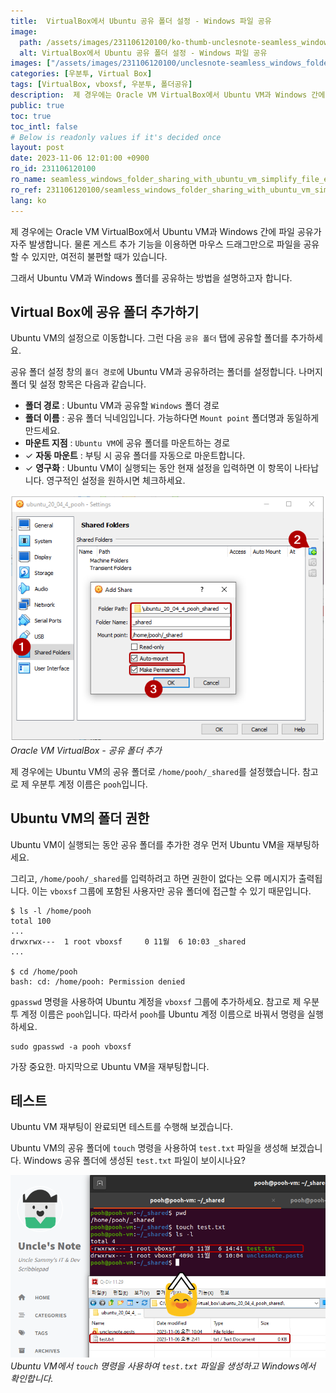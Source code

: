```yaml
---
title:  VirtualBox에서 Ubuntu 공유 폴더 설정 - Windows 파일 공유
image:
  path: /assets/images/231106120100/ko-thumb-unclesnote-seamless_windows_folder_sharing_with_ubuntu_vm_simplify_file_exchange.png
  alt: VirtualBox에서 Ubuntu 공유 폴더 설정 - Windows 파일 공유
images: ["/assets/images/231106120100/unclesnote-seamless_windows_folder_sharing_with_ubuntu_vm_simplify_file_exchange-oracle_vm_virtualbox-add_shared_folder.png", "/assets/images/231106120100/unclesnote-seamless_windows_folder_sharing_with_ubuntu_vm_simplify_file_exchange-create_a_test.txt_file_using_the_touch_command_in_ubuntu_vm_and_check_it_in_windows.png"]
categories: [우분투, Virtual Box]
tags: [VirtualBox, vboxsf, 우분투, 폴더공유]
description:  제 경우에는 Oracle VM VirtualBox에서 Ubuntu VM과 Windows 간에 파일 공유가 자주 발생합니다. 물론 게스트 추가 기능을 이용하면 마우스 드래그만으로 파일을 공유할 수 있지만, 여전히 불편할 때가 있습니다. 그래서 Ubuntu VM과 Windows 폴더를
public: true
toc: true
toc_intl: false
# Below is readonly values if it's decided once
layout: post
date: 2023-11-06 12:01:00 +0900
ro_id: 231106120100
ro_name: seamless_windows_folder_sharing_with_ubuntu_vm_simplify_file_exchange
ro_ref: 231106120100/seamless_windows_folder_sharing_with_ubuntu_vm_simplify_file_exchange
lang: ko
---
```

제 경우에는 Oracle VM VirtualBox에서 Ubuntu VM과 Windows 간에 파일 공유가 자주 발생합니다. 물론 게스트 추가 기능을 이용하면 마우스 드래그만으로 파일을 공유할 수 있지만, 여전히 불편할 때가 있습니다.  

그래서 Ubuntu VM과 Windows 폴더를 공유하는 방법을 설명하고자 합니다.  
## Virtual Box에 공유 폴더 추가하기
Ubuntu VM의 설정으로 이동합니다. 그런 다음 `공유 폴더` 탭에 공유할 폴더를 추가하세요.  

공유 폴더 설정 창의 `폴더 경로`에 Ubuntu VM과 공유하려는 폴더를 설정합니다. 나머지 폴더 및 설정 항목은 다음과 같습니다.  
- **폴더 경로** : Ubuntu VM과 공유할 `Windows` 폴더 경로
- **폴더 이름** : 공유 폴더 닉네임입니다. 가능하다면 `Mount point` 폴더명과 동일하게 만드세요.
- **마운트 지점** : `Ubuntu VM`에 공유 폴더를 마운트하는 경로
- ✓ **자동 마운트** : 부팅 시 공유 폴더를 자동으로 마운트합니다.
- ✓ **영구화** : Ubuntu VM이 실행되는 동안 현재 설정을 입력하면 이 항목이 나타납니다. 영구적인 설정을 원하시면 체크하세요.


![Oracle VM VirtualBox - 공유 폴더 추가](/assets/images/231106120100/unclesnote-seamless_windows_folder_sharing_with_ubuntu_vm_simplify_file_exchange-oracle_vm_virtualbox-add_shared_folder.png)
_Oracle VM VirtualBox - 공유 폴더 추가_

제 경우에는 Ubuntu VM의 공유 폴더로 `/home/pooh/_shared`를 설정했습니다. 참고로 제 우분투 계정 이름은 `pooh`입니다.  
## Ubuntu VM의 폴더 권한
Ubuntu VM이 실행되는 동안 공유 폴더를 추가한 경우 먼저 Ubuntu VM을 재부팅하세요.  

그리고, `/home/pooh/_shared`를 입력하려고 하면 권한이 없다는 오류 메시지가 출력됩니다. 이는 `vboxsf` 그룹에 포함된 사용자만 공유 폴더에 접근할 수 있기 때문입니다.  

```shell
$ ls -l /home/pooh
total 100
...
drwxrwx---  1 root vboxsf     0 11월  6 10:03 _shared
...

$ cd /home/pooh
bash: cd: /home/pooh: Permission denied

```
`gpasswd` 명령을 사용하여 Ubuntu 계정을 `vboxsf` 그룹에 추가하세요. 참고로 제 우분투 계정 이름은 `pooh`입니다. 따라서 `pooh`를 Ubuntu 계정 이름으로 바꿔서 명령을 실행하세요.  

```shell
sudo gpasswd -a pooh vboxsf
```
가장 중요한. 마지막으로 Ubuntu VM을 재부팅합니다.  
## 테스트
Ubuntu VM 재부팅이 완료되면 테스트를 수행해 보겠습니다.  

Ubuntu VM의 공유 폴더에 `touch` 명령을 사용하여 `test.txt` 파일을 생성해 보겠습니다. Windows 공유 폴더에 생성된 `test.txt` 파일이 보이시나요?  

![Ubuntu VM에서 `touch` 명령을 사용하여 `test.txt` 파일을 생성하고 Windows에서 확인합니다.](/assets/images/231106120100/unclesnote-seamless_windows_folder_sharing_with_ubuntu_vm_simplify_file_exchange-create_a_test.txt_file_using_the_touch_command_in_ubuntu_vm_and_check_it_in_windows.png)
_Ubuntu VM에서 `touch` 명령을 사용하여 `test.txt` 파일을 생성하고 Windows에서 확인합니다._

